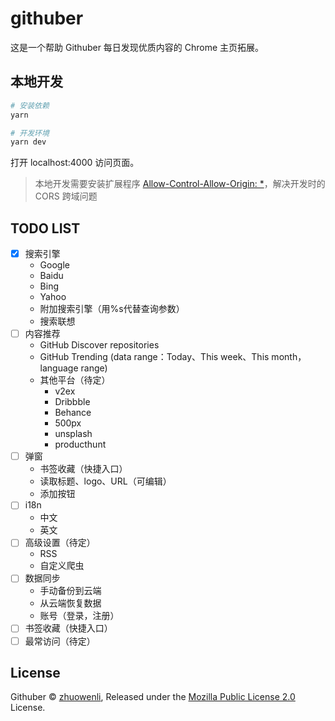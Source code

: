 # githuber
这是一个帮助 Githuber 每日发现优质内容的 Chrome 主页拓展。

## 本地开发

```bash
# 安装依赖
yarn

# 开发环境
yarn dev
```

打开 localhost:4000 访问页面。

> 本地开发需要安装扩展程序 [Allow-Control-Allow-Origin: *](https://chrome.google.com/webstore/detail/allow-control-allow-origi/nlfbmbojpeacfghkpbjhddihlkkiljbi)，解决开发时的 CORS 跨域问题


## TODO LIST

- [x] 搜索引擎
    - Google
    - Baidu
    - Bing
    - Yahoo
    - 附加搜索引擎（用%s代替查询参数）
    - 搜索联想
- [ ] 内容推荐
    - GitHub Discover repositories
    - GitHub Trending (data range：Today、This week、This month，language range)
	- 其他平台（待定）
        - v2ex
        - Dribbble
        - Behance
        - 500px
        - unsplash
        - producthunt
- [ ] 弹窗
    - 书签收藏（快捷入口）
    - 读取标题、logo、URL（可编辑）
    - 添加按钮
- [ ] i18n
    - 中文
    - 英文
- [ ] 高级设置（待定）
    - RSS
    - 自定义爬虫
- [ ] 数据同步
    - 手动备份到云端
    - 从云端恢复数据
    - 账号（登录，注册）
- [ ] 书签收藏（快捷入口）
- [ ] 最常访问（待定）

## License
Githuber © [zhuowenli](https://github.com/zhuowenli), Released under the [Mozilla Public License 2.0](./LICENSE) License.
